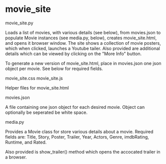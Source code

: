 # movie_site

movie_site.py

Loads a list of movies, with various details (see below), from movies.json to populate Movie instances (see media.py, below), creates movie_site.html, and opens it browser window. The site shows a collection of movie posters, which when clicked, launches a Youtube tailer. Also provided are additional details which can be viewed by clicking on the "More Info" button.

To generate a new version of movie_site.html, place in movies.json one json object per movie. See below for required fields.


movie_site.css
movie_site.js

Helper files for movie_site.html


movies.json

A file containing one json object for each desired movie. Object can optionally be seperated be white space.

media.py

Provides a Movie class for store various details about a movie. Required fields are: Title, Story, Poster, Trailer, Year, Actors, Genre, imdbRating, Runtime, and Rated.

Also provided is show_trailer() method which opens the accocated trailer in a browser.